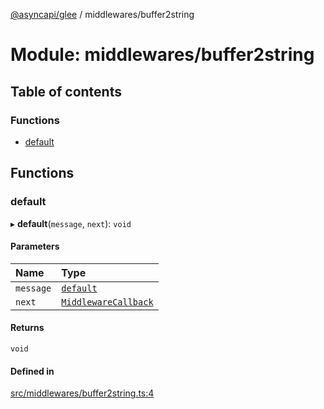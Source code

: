 [@asyncapi/glee](../README.md) / middlewares/buffer2string

# Module: middlewares/buffer2string

## Table of contents

### Functions

- [default](middlewares_buffer2string.md#default)

## Functions

### default

▸ **default**(`message`, `next`): `void`

#### Parameters

| Name | Type |
| :------ | :------ |
| `message` | [`default`](../classes/lib_message.default.md) |
| `next` | [`MiddlewareCallback`](middlewares.md#middlewarecallback) |

#### Returns

`void`

#### Defined in

[src/middlewares/buffer2string.ts:4](https://github.com/asyncapi/glee/blob/2e2557c/src/middlewares/buffer2string.ts#L4)

